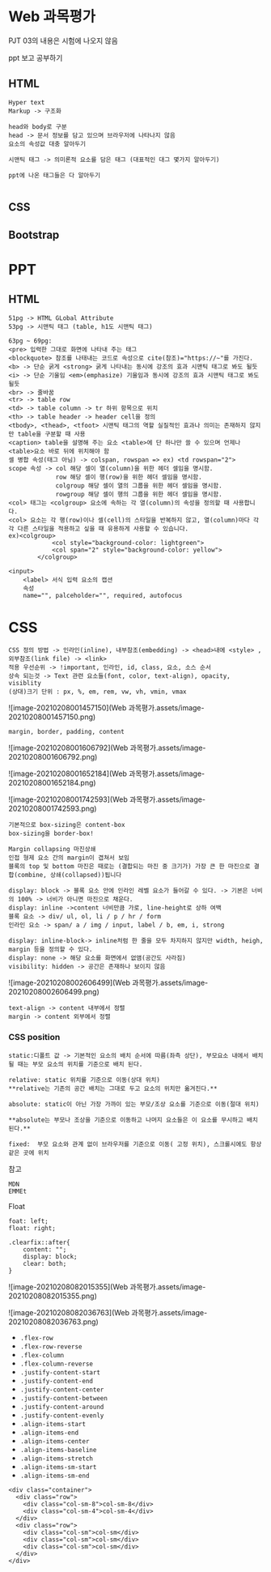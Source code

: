 # Web 과목평가

PJT 03의 내용은 시험에 나오지 않음

ppt 보고 공부하기

## HTML

```
Hyper text
Markup -> 구조화

head와 body로 구분
head -> 문서 정보를 담고 있으며 브라우저에 나타나지 않음
요소의 속성값 대충 알아두기

시맨틱 태그 -> 의미론적 요소를 담은 태그 (대표적인 대그 몇가지 알아두기)

ppt에 나온 태그들은 다 알아두기


```



## CSS

## Bootstrap



# PPT

## HTML

```
51pg -> HTML GLobal Attribute
53pg -> 시맨틱 태그 (table, h1도 시맨틱 태그)
```

```
63pg ~ 69pg:
<pre> 입력한 그대로 화면에 나타내 주는 태그
<blockquote> 참조를 나태내는 코드로 속성으로 cite(참조)="https://~"를 가진다.
<b> -> 단순 굵게 <strong> 굵게 나타내는 동시에 강조의 효과 시맨틱 태그로 봐도 될듯
<i> -> 단순 기울임 <em>(emphasize) 기울임과 동시에 강조의 효과 시맨틱 태그로 봐도 될듯
<br> -> 줄바꿈
<tr> -> table row
<td> -> table column -> tr 하위 항목으로 위치
<th> -> table header -> header cell을 정의
<tbody>, <thead>, <tfoot> 시맨틱 태그의 역할 실질적인 효과나 의미는 존재하지 않지만 table을 구분할 때 사용
<caption> table을 설명해 주는 요소 <table>에 단 하나만 쓸 수 있으며 언제나 <table>요소 바로 뒤에 위치해야 함
셀 병합 속성(태그 아님) -> colspan, rowspan => ex) <td rowspan="2">
scope 속성 -> col 해당 셀이 열(column)을 위한 헤더 셀임을 명시함.
  			 row 해당 셀이 행(row)을 위한 헤더 셀임을 명시함.
 			 colgroup 해당 셀이 열의 그룹을 위한 헤더 셀임을 명시함.
			 rowgroup 해당 셀이 행의 그룹을 위한 헤더 셀임을 명시함.
<col> 태그는 <colgroup> 요소에 속하는 각 열(column)의 속성을 정의할 때 사용합니다.
<col> 요소는 각 행(row)이나 셀(cell)의 스타일을 반복하지 않고, 열(column)마다 각각 다른 스타일을 적용하고 싶을 때 유용하게 사용할 수 있습니다.
ex)<colgroup>
            <col style="background-color: lightgreen">
            <col span="2" style="background-color: yellow">
        </colgroup>
```

```
<input>
	<label> 서식 입력 요소의 캡션
	속성
	name="", palceholder="", required, autofocus
```

# CSS

```
CSS 정의 방법 -> 인라인(inline), 내부참조(embedding) -> <head>내에 <style> ,외부참조(link file) -> <link>
적용 우선순위 -> !important, 인라인, id, class, 요소, 소스 순서
상속 되는것 -> Text 관련 요소들(font, color, text-align), opacity, visiblity
(상대)크기 단위 : px, %, em, rem, vw, vh, vmin, vmax
```

![image-20210208001457150](Web 과목평가.assets/image-20210208001457150.png)

```
margin, border, padding, content
```

![image-20210208001606792](Web 과목평가.assets/image-20210208001606792.png)

![image-20210208001652184](Web 과목평가.assets/image-20210208001652184.png)

![image-20210208001742593](Web 과목평가.assets/image-20210208001742593.png)

```
기본적으로 box-sizing은 content-box
box-sizing을 border-box!
```

```
Margin collapsing 마진상쇄
인접 형제 요소 간의 margin이 겹쳐서 보임
블록의 top 및 bottom 마진은 때로는 (결합되는 마진 중 크기가) 가장 큰 한 마진으로 결합(combine, 상쇄(collapsed))됩니다
```

```
display: block -> 블록 요소 안에 인라인 레벨 요소가 들어갈 수 있다. -> 기본은 너비의 100% -> 너비가 아니면 마진으로 채운다.
display: inline ->content 너비만큼 가로, line-height로 상하 여백
블록 요소 -> div/ ul, ol, li / p / hr / form
인라인 요소 -> span/ a / img / input, label / b, em, i, strong

display: inline-block-> inline처럼 한 줄을 모두 차지하지 않지만 width, heigh, margin 등을 정의할 수 있다.
display: none -> 해당 요소를 화면에서 없앰(공간도 사라짐)
visibility: hidden -> 공간은 존재하나 보이지 않음
```

![image-20210208002606499](Web 과목평가.assets/image-20210208002606499.png)

```
text-align -> content 내부에서 정렬
margin -> content 외부에서 정렬
```



### CSS position

```
static:디폴트 값 -> 기본적인 요소의 배치 순서에 따름(좌측 상단), 부모요소 내에서 배치될 때는 부모 요소의 위치를 기준으로 배치 된다.

relative: static 위치를 기준으로 이동(상대 위치)
**relative는 기존의 공간 배치는 그대로 두고 요소의 위치만 옮겨진다.**

absolute: static이 아닌 가장 가까이 있는 부모/조상 요소를 기준으로 이동(절대 위치)

**absolute는 부모나 조상을 기준으로 이동하고 나머지 요소들은 이 요소를 무시하고 배치된다.**

fixed:  부모 요소와 관계 없이 브라우저를 기준으로 이동( 고정 위치), 스크롤시에도 항상 같은 곳에 위치
```



참고

```
MDN
EMMEt
```



Float

```
foat: left;
float: right;

.clearfix::after{
	content: "";
	display: block;
	clear: both;
}
```



![image-20210208082015355](Web 과목평가.assets/image-20210208082015355.png)

![image-20210208082036763](Web 과목평가.assets/image-20210208082036763.png)



- `.flex-row`
- `.flex-row-reverse`
- `.flex-column`
- `.flex-column-reverse`
- `.justify-content-start`
- `.justify-content-end`
- `.justify-content-center`
- `.justify-content-between`
- `.justify-content-around`
- `.justify-content-evenly`
- `.align-items-start`
- `.align-items-end`
- `.align-items-center`
- `.align-items-baseline`
- `.align-items-stretch`
- `.align-items-sm-start`
- `.align-items-sm-end`

```
<div class="container">
  <div class="row">
    <div class="col-sm-8">col-sm-8</div>
    <div class="col-sm-4">col-sm-4</div>
  </div>
  <div class="row">
    <div class="col-sm">col-sm</div>
    <div class="col-sm">col-sm</div>
    <div class="col-sm">col-sm</div>
  </div>
</div>
```

